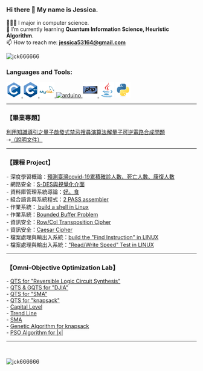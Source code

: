 ### Hi there 👋 My name is Jessica. 
👩🏻‍💻 I major in computer science.
<br>
🌱 I’m currently learning **Quantum Information Science, Heuristic Algorithm**.
<br>
📫 How to reach me: **jessica53164@gmail.com**


<p align="left"> <img src="https://komarev.com/ghpvc/?username=jck666666&label=Profile%20views&color=0e75b6&style=flat" alt="jck666666" /> </p>

<h3 align="left">Languages and Tools:</h3>

<p align="left"> <a href="https://www.cprogramming.com/" target="_blank" rel="noreferrer"> <img src="https://raw.githubusercontent.com/devicons/devicon/master/icons/c/c-original.svg" alt="c" width="40" height="40"/> </a> 
<a href="https://www.w3schools.com/cpp/" target="_blank" rel="noreferrer"> <img src="https://raw.githubusercontent.com/devicons/devicon/master/icons/cplusplus/cplusplus-original.svg" alt="cplusplus" width="40" height="40"/> </a> 
<a href="https://www.mysql.com/" target="_blank" rel="noreferrer">  <img src="https://raw.githubusercontent.com/devicons/devicon/master/icons/mysql/mysql-original-wordmark.svg" alt="mysql" width="40" height="40"/> </a> 
<a href="https://www.arduino.cc/" target="_blank" rel="noreferrer"> <img src="https://cdn.worldvectorlogo.com/logos/arduino-1.svg" alt="arduino" width="40" height="40"/> </a> 
<a href="https://www.php.net/" target="_blank" rel="noreferrer">  <img src="https://raw.githubusercontent.com/devicons/devicon/master/icons/php/php-original.svg" alt="php" width="40" height="40"/> </a> <a href="https://www.java.com/zh-TW/" target="_blank" rel="noreferrer"> <img src="https://raw.githubusercontent.com/devicons/devicon/master/icons/java/java-original.svg" alt="java" width="40" height="40"/></a> <a href="https://www.python.org" target="_blank" rel="noreferrer"><img src="https://raw.githubusercontent.com/devicons/devicon/master/icons/python/python-original.svg" alt="python" width="40" height="40"/> </a> </p>

***
<h3> 【畢業專題】</h3>
<a href="https://github.com/jck666666/Reversible-Logic-Circuit-Synthesis">利用知識導引之量子啟發式禁忌搜尋演算法解量子可逆電路合成問題</a></br>
⇢<a href="https://github.com/HsuHsingYu/Reversible-Logic-Circuit-Synthesis/blob/main/Quantum_final.pdf">（說明文件）</a></br>

***
<h3>【課程 Project】</h3>
- 深度學習概論：<a href="https://github.com/jck666666/Time-Series-Forecasting.git">預測臺灣covid-19累積確診人數、死亡人數、康復人數</a></br>
- 網路安全：<a href="https://github.com/jck666666/S-DES">S-DES與視覺化介面 </a> </br>
- 資料庫管理系統導論：<a href="https://github.com/jck666666/DBMS">好。食 </a> </br>
- 組合語言與系統程式：<a href="https://github.com/jck666666/2-pass-assembler/blob/main/source%20code%20and%20.txt%20file/final%20project.c">2 PASS assembler </a></br>
- 作業系統：<a href="https://github.com/jck666666/SHELL"> build a shell in Linux </a></br>
- 作業系統：<a href="https://github.com/jck666666/Bounded-Buffer-Problem">Bounded Buffer Problem </a></br>
- 資訊安全：<a href="https://github.com/jck666666/Row-Col-Transposition-Cipher">Row/Col Transposition Cipher</a></br>
- 資訊安全：<a href="https://github.com/jck666666/Caesar-Cipher">Caesar Cipher </a></br>
- 檔案處理與輸出入系統：<a href="https://github.com/jck666666/File-I-O-HW/tree/main/%22Find%20Instruction%22%20in%20LINUX">build the "Find Instruction" in LINUX </a></br>
- 檔案處理與輸出入系統：<a href="https://github.com/jck666666/File-I-O-HW/tree/main/%22Read:Write%20Speed%22%20Test%20in%20LINUX">"Read/Write Speed" Test in LINUX</a></br>

***
<h3> 【Omni-Objective Optimization Lab】</h3>
- <a href="https://github.com/jck666666/QTS-Circuit">QTS for "Reversible Logic Circuit Synthesis"</a> </br>
- <a href="https://github.com/jck666666/QTS/tree/main/DJIA%20QTS:GQTS">QTS & GQTS for "DJIA"</a> </br>
- <a href="https://github.com/jck666666/QTS/tree/main/QTS%20SMA">QTS for "SMA"</a> </br>
- <a href="https://github.com/jck666666/QTS/tree/main/QTS%20knapsack">QTS for "knapsack" </a> </br>
- <a href="https://github.com/jck666666/QTS/tree/main/Capital%20Level">Capital Level</a> </br>
- <a href="https://github.com/jck666666/QTS/tree/main/Trend%20Line">Trend Line</a> </br>
- <a href="https://github.com/jck666666/QTS/tree/main/SMA">SMA</a> </br>
- <a href="https://github.com/jck666666/QTS/tree/main/Genetic%20Algorithm">Genetic Algorithm for knapsack</a> </br>
- <a href="https://github.com/jck666666/QTS/tree/main/PSO%20Algorithm">PSO Algorithm for |x|</a> </br>

***
<br>
<p><img align="left" src="https://github-readme-stats.vercel.app/api/top-langs?username=jck666666&show_icons=true&locale=en&layout=compact" alt="jck666666" /></p>
<br><br><br><br><br><br><br>
